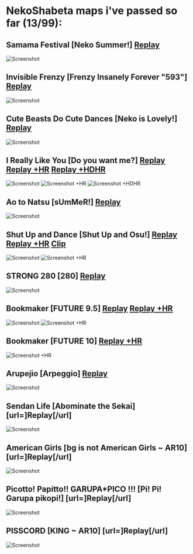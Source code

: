 # NekoShabeta maps i've passed so far (13/99):

## Samama Festival [Neko Summer!] [Replay](https://cdn.discordapp.com/attachments/864931946474897429/864932225883963392/replay.osr) 
![Screenshot](https://cdn.discordapp.com/attachments/864931946474897429/864932239037300756/screenshot.jpg)


## Invisible Frenzy [Frenzy Insanely Forever "593"] [Replay](https://cdn.discordapp.com/attachments/864931946474897429/864933013775187998/replay.osr) 
![Screenshot](https://cdn.discordapp.com/attachments/864931946474897429/864933018309230642/screenshot.jpg)


## Cute Beasts Do Cute Dances [Neko is Lovely!] [Replay](https://cdn.discordapp.com/attachments/864931946474897429/864941739344789514/replay.osr)
![Screenshot](https://cdn.discordapp.com/attachments/864931946474897429/864941745124540447/screenshot.jpg)


## I Really Like You [Do you want me?] [Replay](https://cdn.discordapp.com/attachments/864931946474897429/864946022136021002/replay.osr) [Replay +HR](https://cdn.discordapp.com/attachments/864931946474897429/866029785448841276/replay_HR.osr) [Replay +HDHR](https://cdn.discordapp.com/attachments/864931946474897429/866029880781307914/replay_HDHR.osr)
![Screenshot](https://cdn.discordapp.com/attachments/864931946474897429/864946029514457098/screenshot.jpg)
![Screenshot +HR](https://cdn.discordapp.com/attachments/864931946474897429/866029787603927060/screenshot_HR.jpg)
![Screenshot +HDHR](https://cdn.discordapp.com/attachments/864931946474897429/866029886145036308/screenshot_HDHR.jpg)


## Ao to Natsu [sUmMeR!] [Replay](https://cdn.discordapp.com/attachments/864931946474897429/864947908666851377/replay.osr)
![Screenshot](https://cdn.discordapp.com/attachments/864931946474897429/864947911804715018/screenshot.jpg)


## Shut Up and Dance [Shut Up and Osu!] [Replay](https://cdn.discordapp.com/attachments/864931946474897429/865277221598265394/replay.osr) [Replay +HR](https://cdn.discordapp.com/attachments/864931946474897429/866030190357118996/replay_HR.osr) [Clip](https://www.youtube.com/watch?v=yfn7eeWHD6g)
![Screenshot](https://cdn.discordapp.com/attachments/864931946474897429/865277223702888508/screenshot.jpg)
![Screenshot +HR](https://cdn.discordapp.com/attachments/864931946474897429/866030192378904637/screenshot_HR.jpg)


## STRONG 280 [280] [Replay](https://cdn.discordapp.com/attachments/864931946474897429/866026342566068234/replay.osr)
![Screenshot](https://cdn.discordapp.com/attachments/864931946474897429/866026346534142002/screenshot.jpg)


## Bookmaker [FUTURE 9.5] [Replay](https://cdn.discordapp.com/attachments/864931946474897429/866028332771311636/replay.osr) [Replay +HR](https://cdn.discordapp.com/attachments/864931946474897429/866028361192046642/replay_HR.osr)
![Screenshot](https://cdn.discordapp.com/attachments/864931946474897429/866028335804317706/screenshot.jpg)
![Screenshot +HR](https://cdn.discordapp.com/attachments/864931946474897429/866028368986505236/screenshot_HR.jpg)


## Bookmaker [FUTURE 10] [Replay +HR](https://cdn.discordapp.com/attachments/864931946474897429/866029294517616670/replay_HR.osr)
![Screenshot +HR](https://cdn.discordapp.com/attachments/864931946474897429/866029300779450408/screenshot_HR.jpg)


## Arupejio [Arpeggio] [Replay](https://cdn.discordapp.com/attachments/864931946474897429/866031247138488330/replay.osr)
![Screenshot](https://cdn.discordapp.com/attachments/864931946474897429/866031250807717908/screenshot.jpg)


## Sendan Life [Abominate the Sekai] [url=]Replay[/url]
![Screenshot]()


## American Girls [bg is not American Girls ~ AR10] [url=]Replay[/url]
![Screenshot]()


## Picotto! Papitto!! GARUPA*PICO !!! [Pi! Pi! Garupa pikopi!] [url=]Replay[/url]
![Screenshot]()


## PISSCORD [KING ~ AR10] [url=]Replay[/url]
![Screenshot]()
